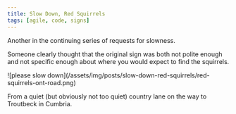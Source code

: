 ```yaml
---
title: Slow Down, Red Squirrels
tags: [agile, code, signs]
---
```


Another in the continuing series of requests for slowness.

Someone clearly thought that the original sign was both not polite enough and not
specific enough about where you would expect to find the squirrels.

![please slow down]\(/assets/img/posts/slow-down-red-squirrels/red-squirrels-ont-road.png)

From a quiet (but obviously not too quiet) country lane on the way to Troutbeck in Cumbria.
